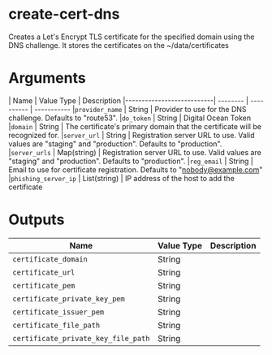 # create-cert-dns

Creates a Let's Encrypt TLS certificate for the specified domain using the DNS challenge. It stores the certificates on the ~/data/certificates

# Arguments
| Name                      | Value Type | Description
|---------------------------| -------- | ---------- | -----------
|`provider_name`            | String     | Provider to use for the DNS challenge. Defaults to "route53".
|`do_token`                 | String     | Digital Ocean Token
|`domain`                  | String       | The certificate's primary domain that the certificate will be recognized for.
|`server_url`               | String     | Registration server URL to use. Valid values are "staging" and "production". Defaults to "production".
|`server_urls`               | Map(string)     | Registration server URL to use. Valid values are "staging" and "production". Defaults to "production".
|`reg_email`                | String     | Email to use for certificate registration. Defaults to "nobody@example.com"
|`phishing_server_ip`       | List(string)    | IP address of the host to add the certificate

# Outputs

| Name                         | Value Type | Description
|----------------------------- | ---------- | -----------
|`certificate_domain`          | String     | 
|`certificate_url`             | String     |
|`certificate_pem`             | String     |
|`certificate_private_key_pem` | String     | 
|`certificate_issuer_pem`      | String     | 
|`certificate_file_path`      | String     | 
|`certificate_private_key_file_path`      | String     | 
